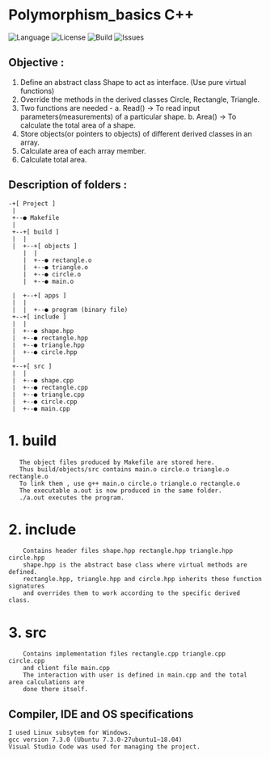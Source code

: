 
# Polymorphism_basics C++

![Language](https://img.shields.io/badge/language-C++-blue.svg)
![License](https://img.shields.io/badge/license-MIT-green.svg)
![Build](https://img.shields.io/badge/build-failed-red.svg)
![Issues](https://img.shields.io/badge/issues-1%20open-red.svg)
## Objective : 
  1. Define an abstract class Shape to act as interface. (Use pure virtual functions)
  2. Override the methods in the derived classes Circle, Rectangle, Triangle.
  3. Two functions are needed - a. Read() -> To read input parameters(measurements) of a particular shape.
                                b. Area() -> To calculate the total area of a shape.
  4. Store objects(or pointers to objects) of different derived classes in an array.
  5. Calculate area of each array member.
  6. Calculate total area.

## Description of folders :

    -+[ Project ]
     |
     +--● Makefile
     |
     +--+[ build ]
     |  |
     |  +--+[ objects ]
        |  |    
        |  +--● rectangle.o
        |  +--● triangle.o
        |  +--● circle.o
        |  +--● main.o

     |  +--+[ apps ]
     |  |
     |  |  +--● program (binary file)
     +--+[ include ]
     |  |
     |  +--● shape.hpp
     |  +--● rectangle.hpp
     |  +--● triangle.hpp
     |  +--● circle.hpp
     |
     +--+[ src ]
     |  |
     |  +--● shape.cpp
     |  +--● rectangle.cpp
     |  +--● triangle.cpp
     |  +--● circle.cpp
     |  +--● main.cpp



   # 1. build
       The object files produced by Makefile are stored here.
       Thus build/objects/src contains main.o circle.o triangle.o rectangle.o
       To link them , use g++ main.o circle.o triangle.o rectangle.o 
       The executable a.out is now produced in the same folder.
       ./a.out executes the program.
   
   # 2. include
        Contains header files shape.hpp rectangle.hpp triangle.hpp circle.hpp
        shape.hpp is the abstract base class where virtual methods are defined.
        rectangle.hpp, triangle.hpp and circle.hpp inherits these function signatures
        and overrides them to work according to the specific derived class.
   
   # 3. src
        Contains implementation files rectangle.cpp triangle.cpp circle.cpp
        and client file main.cpp
        The interaction with user is defined in main.cpp and the total area calculations are 
        done there itself.

## Compiler, IDE and OS specifications
    I used Linux subsytem for Windows.
    gcc version 7.3.0 (Ubuntu 7.3.0-27ubuntu1~18.04)
    Visual Studio Code was used for managing the project.
    
